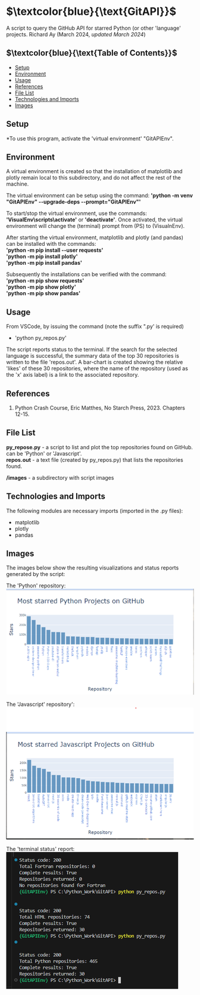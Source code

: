 # $`\textcolor{blue}{\text{GitAPI}}`$
A script to query the GitHub API for starred Python (or other 'language' projects.
Richard Ay (March 2024, *updated March 2024*)

## $`\textcolor{blue}{\text{Table of Contents}}`$
* [Setup](#setup)
* [Environment](#environment)
* [Usage](#Usage)
* [References](#references)
* [File List](#file-list)
* [Technologies and Imports](#Technologies-and-Imports)
* [Images](#Images)

## Setup

*To use this program, activate the 'virtual environment' "GitAPIEnv".  

## Environment
A virtual environment is created so that the installation of matplotlib and plotly
remain local to this subdirectory, and do not affect the rest of the machine.

The virtual environment can be setup using the command: 
**'python -m venv "GitAPIEnv" --upgrade-deps --prompt="GitAPIEnv"'**

To start/stop the virtual environment, use the commands: **'VisualEnv\scripts\activate'** 
or **'deactivate'**. Once activated, the virtual environment will change the (terminal) 
prompt from (PS) to (VisualnEnv).

After starting the virtual environment, matplotlib and plotly (and pandas) can be installed 
with the commands:  
**'python -m pip install --user requests'**  
**'python -m pip install plotly'**  
**'python -m pip install pandas'**  

Subsequently the installations can be verified with the command:   
**'python -m pip show requests'**  
**'python -m pip show plotly'**  
**'python -m pip show pandas'** 


## Usage
From VSCode, by issuing the command (note the suffix ".py' is required)  
- 'python py_repos.py'  

The script reports status to the terminal.  If the search for the selected language
is successful, the summary data of the top 30 repositories is written to the file 'repos.out'.
A bar-chart is created showing the relative 'likes' of these 30 repositories, where the name of
the repository (used as the 'x' axis label) is a link to the associated repository.


## References
1. Python Crash Course, Eric Matthes, No Starch Press, 2023. Chapters 12-15.  


## File List
**py_repose.py** - a script to list and plot the top <language> repositories found on GitHub.
<language> can be 'Python' or 'Javascript'.   
**repos.out** - a text file (created by py_repos.py) that lists the repositories found. 



**/images** - a subdirectory with script images  


## Technologies and Imports
The following modules are necessary imports (imported in the .py files):  
- matplotlib  
- plotly
- pandas
 

## Images
The images below show the resulting visualizations and status reports generated 
by the script:  

The 'Python' repository:  
![Python Repository](https://github.com/CaptainRich/GitAPI/blob/main/images/python_repos.png)  

The 'Javascript' repository':  
![Javascript Repository](https://github.com/CaptainRich/GitAPI/blob/main/images/javascript_repos.png)  

The 'terminal status' report:  
![Terminal Status Report](https://github.com/CaptainRich/GitAPI/blob/main/images/terminal_status.png)  






